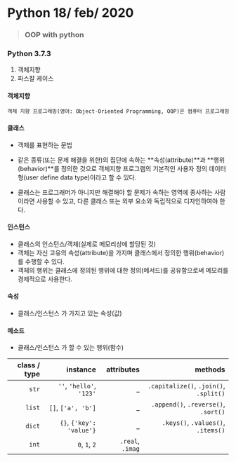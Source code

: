 # Python 18/ feb/ 2020

> ### OOP with python

### Python 3.7.3

1.  객체지향 
2. 파스칼 케이스

#### 객체지향

```python
객체 지향 프로그래밍(영어: Object-Oriented Programming, OOP)은 컴퓨터 프로그래밍의 패러다임의 하나이다. 객체 지향 프로그래밍은 컴퓨터 프로그램을 명령어의 목록으로 보는 시각에서 벗어나 여러 개의 독립된 단위, 즉 "객체"들의 모임으로 파악하고자 하는 것이다. 각각의 객체는 메시지를 주고받고, 데이터를 처리할 수 있다.
```

#### 클래스

- 객체를 표현하는 문법

- 같은 종류(또는 문제 해결을 위한)의 집단에 속하는 **속성(attribute)**과 **행위(behavior)**를 정의한 것으로 객체지향 프로그램의 기본적인 사용자 정의 데이터형(user define data type)이라고 할 수 있다.
- 클래스는 프로그래머가 아니지만 해결해야 할 문제가 속하는 영역에 종사하는 사람이라면 사용할 수 있고, 다른 클래스 또는 외부 요소와 독립적으로 디자인하여야 한다.

#### 인스턴스

- 클래스의 인스턴스/객체(실제로 메모리상에 할당된 것)
- 객체는 자신 고유의 속성(attribute)을 가지며 클래스에서 정의한 행위(behavior)를 수행할 수 있다.
- 객체의 행위는 클래스에 정의된 행위에 대한 정의(메서드)를 공유함으로써 메모리를 경제적으로 사용한다.

####  속성

- 클래스/인스턴스 가 가지고 있는 속성(값)

#### 메소드

- 클래스/인스턴스 가 할 수 있는 행위(함수)

  

| class / type |                 instance |       attributes |                                methods |
| -----------: | -----------------------: | ---------------: | -------------------------------------: |
|        `str` | `''`, `'hello'`, `'123'` |                _ | `.capitalize()`, `.join()`, `.split()` |
|       `list` |       `[]`, `['a', 'b']` |                _ |   `.append()`, `.reverse()`, `.sort()` |
|       `dict` | `{}`, `{'key': 'value'}` |                _ |     `.keys()`, `.values()`, `.items()` |
|        `int` |            `0`, `1`, `2` | `.real`, `.imag` |                                        |





